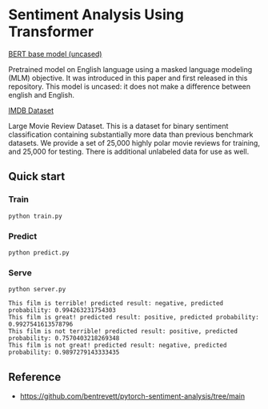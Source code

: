 # Sentiment Analysis Using Transformer

[BERT base model (uncased)](https://huggingface.co/google-bert/bert-base-uncased)

Pretrained model on English language using a masked language modeling (MLM) objective. It was introduced in this paper and first released in this repository. This model is uncased: it does not make a difference between english and English.

[IMDB Dataset](https://huggingface.co/datasets/imdb)

Large Movie Review Dataset. This is a dataset for binary sentiment classification containing substantially more data than previous benchmark datasets. We provide a set of 25,000 highly polar movie reviews for training, and 25,000 for testing. There is additional unlabeled data for use as well.

## Quick start

### Train

```shell
python train.py 
```


### Predict

```shell
python predict.py 
```

### Serve

```shell
python server.py 
```

```text 
This film is terrible! predicted result: negative, predicted probability: 0.994263231754303
This film is great! predicted result: positive, predicted probability: 0.9927541613578796
This film is not terrible! predicted result: positive, predicted probability: 0.7570403218269348
This film is not great! predicted result: negative, predicted probability: 0.9897279143333435
```

## Reference

- https://github.com/bentrevett/pytorch-sentiment-analysis/tree/main
